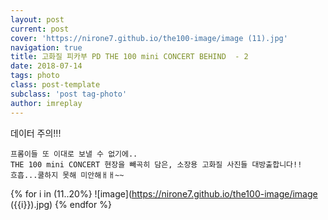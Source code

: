 ```yaml
---
layout: post
current: post
cover: 'https://nirone7.github.io/the100-image/image (11).jpg'
navigation: true
title: 고화질 피카부 PD THE 100 mini CONCERT BEHIND  - 2
date: 2018-07-14
tags: photo 
class: post-template
subclass: 'post tag-photo'
author: imreplay
---
```


데이터 주의!!!

```
프롬이들 또 이대로 보낼 수 없기에..
THE 100 mini CONCERT 현장을 빼곡히 담은, 소장용 고화질 사진들 대방출합니다!!
흐흡...쿨하지 못해 미안해ㅐㅐ~~
```

{% for i in (11..20%}
![image](https://nirone7.github.io/the100-image/image ({{i}}).jpg)
{% endfor %}
